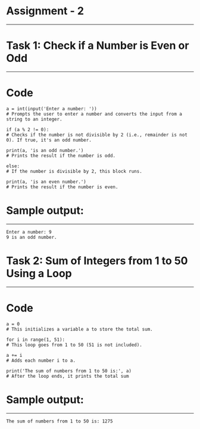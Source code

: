 # Assignment - 2
---

# Task 1: Check if a Number is Even or Odd
---

# Code
```
a = int(input('Enter a number: '))
# Prompts the user to enter a number and converts the input from a string to an integer.

if (a % 2 != 0):
# Checks if the number is not divisible by 2 (i.e., remainder is not 0). If true, it's an odd number.

print(a, 'is an odd number.')
# Prints the result if the number is odd.

else:
# If the number is divisible by 2, this block runs.

print(a, 'is an even number.')
# Prints the result if the number is even.
```
# Sample output:
---
```
Enter a number: 9
9 is an odd number.
```

# Task 2: Sum of Integers from 1 to 50 Using a Loop
---
# Code
```
a = 0
# This initializes a variable a to store the total sum.

for i in range(1, 51):
# This loop goes from 1 to 50 (51 is not included).

a += i
# Adds each number i to a.

print('The sum of numbers from 1 to 50 is:', a)
# After the loop ends, it prints the total sum
```
# Sample output:
---
```
The sum of numbers from 1 to 50 is: 1275
